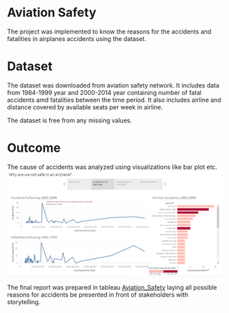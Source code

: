 # Aviation Safety

The project was implemented to know the reasons for the accidents and fatalities in airplanes accidents using the dataset.

# Dataset

The dataset was downloaded from aviation safety network. It includes data from 1984-1999 year and 2000-2014 year containing number of fatal accidents amd fatalities between the time period. It also includes airline and distance covered by available seats per week in airline.

The dataset is free from any missing values.

# Outcome

The cause of accidents was analyzed using visualizations like bar plot etc. 
![Report](https://github.com/dA505819/Aviation-Safety/blob/master/Story.PNG)

The final report was prepared in tableau [Aviation_Safety](https://public.tableau.com/profile/dhruv.aggarwal8198#!/vizhome/AviationSafety/Story1) laying all possible reasons for accidents be presented in front of stakeholders with storytelling.



